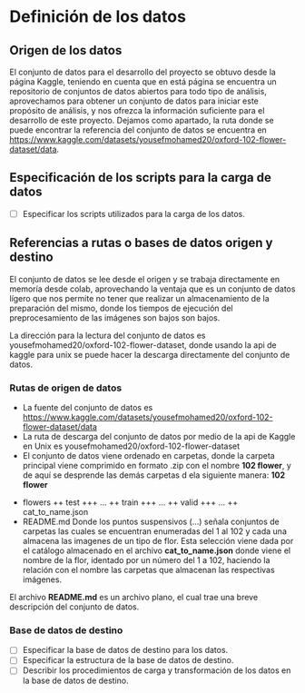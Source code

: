 # Definición de los datos

## Origen de los datos

El conjunto de datos para el desarrollo del proyecto se obtuvo desde la página Kaggle, teniendo en cuenta que en está página se encuentra un repositorio de conjuntos de datos abiertos para todo tipo de análisis, aprovechamos para obtener un conjunto de datos para iniciar este propósito de análisis, y nos ofrezca la información suficiente para el desarrollo de este proyecto. Dejamos como apartado, la ruta donde se puede encontrar la referencia del conjunto de datos se encuentra en https://www.kaggle.com/datasets/yousefmohamed20/oxford-102-flower-dataset/data.

## Especificación de los scripts para la carga de datos

- [ ] Especificar los scripts utilizados para la carga de los datos. 

## Referencias a rutas o bases de datos origen y destino

El conjunto de datos se lee desde el origen y se trabaja directamente en memoría desde colab, aprovechando la ventaja que es un conjunto de datos lígero que nos permite no tener que realizar un almacenamiento de la preparación del mismo, donde los tiempos de ejecución del preprocesamiento de las imágenes son bajos son bajos.

La dirección para la lectura del conjunto de datos es yousefmohamed20/oxford-102-flower-dataset, donde usando la api de kaggle para unix se puede hacer la descarga directamente del conjunto de datos.

### Rutas de origen de datos

-  La fuente del conjunto de datos es https://www.kaggle.com/datasets/yousefmohamed20/oxford-102-flower-dataset/data
-  La ruta de descarga del conjunto de datos por medio de la api de Kaggle en Unix es yousefmohamed20/oxford-102-flower-dataset
-  El conjunto de datos viene ordenado en carpetas, donde la carpeta principal viene comprimido en formato .zip con el nombre **102 flower**, y de aquí se desprende las demás carpetas d ela siguiente manera:
**102 flower**
+  flowers
++     test
+++       ...
++     train
+++       ...
++     valid
+++       ...
++     cat_to_name.json
+   README.md
Donde los puntos suspensivos (...) señala conjuntos de carpetas las cuales se encuentran enumeradas del 1 al 102 y cada una almacena las imagenes de un tipo de flor. Esta selección viene dada por el catálogo almacenado en el archivo **cat_to_name.json** donde viene el nombre de la flor, identado por un número del 1 a 102, haciendo la relación con el nombre las carpetas que almacenan las respectivas imágenes.

El archivo **README.md** es un archivo plano, el cual trae una breve descripción del conjunto de datos.


### Base de datos de destino

- [ ] Especificar la base de datos de destino para los datos.
- [ ] Especificar la estructura de la base de datos de destino.
- [ ] Describir los procedimientos de carga y transformación de los datos en la base de datos de destino.
